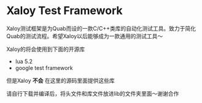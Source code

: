 Xaloy Test Framework
=====
Xaloy测试框架是为Quab而设的一款C/C++类库的自动化测试工具。致力于简化Quab的测试流程。希望Xaloy以后能够成为一款通用的测试工具～

Xaloy的将会使用到下面的开源库

+ lua 5.2
+ google test framework


但是Xaloy **不会** 在这里的源码里面提供这些库

请自行下载并编译后，将头文件和库文件放进lib的文件夹里面～谢谢合作